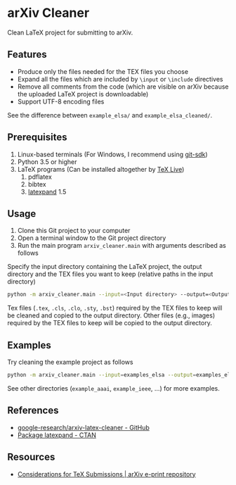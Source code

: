 # arXiv Cleaner

Clean LaTeX project for submitting to arXiv.

## Features

* Produce only the files needed for the TEX files you choose
* Expand all the files which are included by `\input` or `\include` directives
* Remove all comments from the code (which are visible on arXiv because the uploaded LaTeX project is downloadable)
* Support UTF-8 encoding files

See the difference between `example_elsa/` and `example_elsa_cleaned/`.

## Prerequisites

1. Linux-based terminals (For Windows, I recommend using [git-sdk](https://github.com/git-for-windows/build-extra/releases))
2. Python 3.5 or higher
3. LaTeX programs (Can be installed altogether by [TeX Live](https://www.tug.org/texlive/))
    1. pdflatex
    2. bibtex
    3. [latexpand](https://www.ctan.org/pkg/latexpand) 1.5

## Usage

1. Clone this Git project to your computer
2. Open a terminal window to the Git project directory
3. Run the main program `arxiv_cleaner.main` with arguments described as follows

Specify the input directory containing the LaTeX project, the output directory and the TEX files you want to keep (relative paths in the input directory)

```bash
python -m arxiv_cleaner.main --input=<Input directory> --output=<Output directory> --tex=<TEX files to keep>
```

Tex files (`.tex`, `.cls`, `.clo`, `.sty`, `.bst`) required by the TEX files to keep will be cleaned and copied to the output directory. Other files (e.g., images) required by the TEX files to keep will be copied to the output directory.

## Examples

Try cleaning the example project as follows

```bash
python -m arxiv_cleaner.main --input=examples_elsa --output=examples_elsa_cleaned --tex=main.tex,sup.tex
```

See other directories (`example_aaai`, `example_ieee`, ...) for more examples.

## References

* [google-research/arxiv-latex-cleaner - GitHub](https://github.com/google-research/arxiv-latex-cleaner)
* [Package latexpand - CTAN](https://www.ctan.org/pkg/latexpand)

## Resources

* [Considerations for TeX Submissions | arXiv e-print repository](https://arxiv.org/help/submit_tex)
